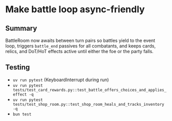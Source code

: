 # Make battle loop async-friendly

## Summary
BattleRoom now awaits between turn pairs so battles yield to the event loop, triggers `battle_end` passives for all combatants, and keeps cards, relics, and DoT/HoT effects active until either the foe or the party falls.

## Testing
- `uv run pytest` (KeyboardInterrupt during run)
- `uv run pytest tests/test_card_rewards.py::test_battle_offers_choices_and_applies_effect -q`
- `uv run pytest tests/test_shop_room.py::test_shop_room_heals_and_tracks_inventory -q`
- `bun test`
